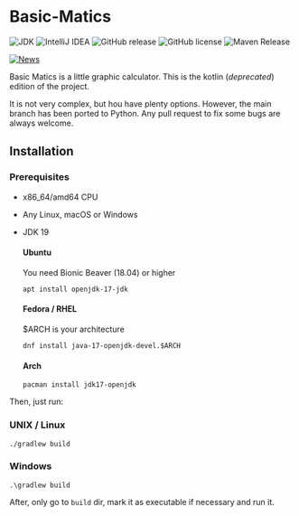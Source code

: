 # Basic-Matics #
![JDK](https://img.shields.io/badge/-Kotlin-b124ea?style=flat-square&logo=kotlin&labelColor=grey)
![IntelliJ IDEA](https://img.shields.io/badge/-IntelliJ-b5339a?style=flat-square&logo=intellij-idea&labelColor=grey)
![GitHub release](https://img.shields.io/github/v/release/MagicStar7213/Basic-Matics?include_prereleases&style=flat-square)
![GitHub license](https://img.shields.io/github/license/MagicStar7213/Basic-Matics?style=flat-square)
![Maven Release](https://img.shields.io/maven-central/v/io.github.magicstar7213/basic-matics?style=flat-square&logo=apachemaven&logoColor=red&color=red)

[![News](https://img.shields.io/badge/NOTICIAS-7-00d8ff?style=social&logo=googlenews&logoColor=black)](NEWS.md)

Basic Matics is a little graphic calculator. This is the kotlin (*deprecated*) edition of the project.

It is not very complex, but hou have plenty options. However, the main branch has been ported to Python.
Any pull request to fix some bugs are always welcome.

## Installation ##
### Prerequisites ###
 * x86_64/amd64 CPU
 * Any Linux, macOS or Windows
 * JDK 19
    #### Ubuntu ####
    You need Bionic Beaver (18.04) or higher
    ```shell
    apt install openjdk-17-jdk
    ```

    #### Fedora / RHEL ####
    $ARCH is your architecture
    ```shell
    dnf install java-17-openjdk-devel.$ARCH
    ```

    #### Arch ####
    ```shell
    pacman install jdk17-openjdk
    ```

Then, just run:
### UNIX / Linux ###
`./gradlew build`
### Windows ###
`.\gradlew build`

After, only go to `build` dir, mark it as executable if necessary and run it.